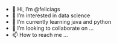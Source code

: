 - 👋 Hi, I’m @feliciags
- 👀 I’m interested in data science
- 🌱 I’m currently learning java and python
- 💞️ I’m looking to collaborate on ...
- 📫 How to reach me ...

<!---
feliciags/feliciags is a ✨ special ✨ repository because its `README.md` (this file) appears on your GitHub profile.
You can click the Preview link to take a look at your changes.
--->
